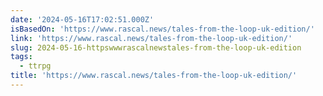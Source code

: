 ```yaml
---
date: '2024-05-16T17:02:51.000Z'
isBasedOn: 'https://www.rascal.news/tales-from-the-loop-uk-edition/'
link: 'https://www.rascal.news/tales-from-the-loop-uk-edition/'
slug: 2024-05-16-httpswwwrascalnewstales-from-the-loop-uk-edition
tags:
  - ttrpg
title: 'https://www.rascal.news/tales-from-the-loop-uk-edition/'
---
```

 
